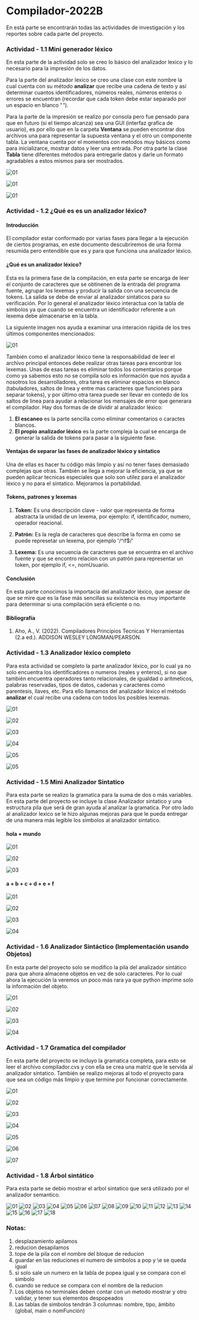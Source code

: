 # Compilador-2022B 

En está parte se encontrarán todas las actividades de investigación y los reportes sobre cada parte del proyecto.

### Actividad - 1.1 Mini generador léxico

En esta parte de la actividad solo se creo lo básico del analizador lexico y lo necesario para la impresión de los datos. 

Para la parte del analizador lexico se creo una clase con este nombre la cual cuenta con su método **analizar** que recibe una cadena de texto y así determinar cuantos identificadores, números reales, números enteros o errores se encuentran (recordar que cada token debe estar separado por un espacio en blanco **' '**).

Para la parte de la impresión se realizo por consola pero fue pensado para que en futuro (si el tiempo alcanza) sea una GUI (interfaz grafica de usuario), es por ello que en la carpeta **Ventana** se pueden encontrar dos archivos una para representar la supuesta ventana y el otro un componente tabla. La ventana cuenta por el momentos con metodos muy básicos como para inicializarce, mostrar datos y leer una entrada. Por otra parte la clase **Tabla** tiene diferentes métodos para entregarle datos y darle un formato agradables a estos mismos para ser mostrados.

![01](Capturas%20Actividades/1.1/01.png "Inicio")

![01](Capturas%20Actividades/1.1/02.png "Leyendo datos")

![01](Capturas%20Actividades/1.1/03.png "Imprimiendo resultados")

### Actividad - 1.2 ¿Qué es es un analizador léxico?

#### Introducción

El compilador estar conformado por varias fases para llegar a la ejecución de ciertos programas, en este documento descubriremos de una forma resumida pero entendible que es y para que funciona una analizador léxico.

#### ¿Qué es un analizador léxico?

Esta es la primera fase de la compilación, en esta parte se encarga de leer el conjunto de caracteres que se obtinenen de la entrada del programa fuente, agrupar los lexemas y producir la salida con una secuencia de tokens. La salida se debe de enviar al analizador sintaticos para su verificación. Por lo general el analizador léxico interactua con la tabla de simbolos ya que cuando se encuentra un identificador referente a un lexema debe almacenarse en la tabla.

La siguiente imagen nos ayuda a examinar una interación rápida de los tres últimos componentes mencionados:

![01](Capturas%20Actividades/1.2/01.png)

También como el analizador léxico tiene la responsabilidad de leer el archivo principal entonces debe realizar otras tareas para encontrar los lexemas. Unas de esas tareas es eliminar todos los comentarios porque como ya sabemos esto no se compila solo es información que nos ayuda a nosotros los desarrolladores, otra tarea es eliminar espacios en blanco (tabuladores, saltos de linea y entre mas caracteres que funciones para separar tokens), y por último otra tarea puede ser llevar en contedo de los saltos de linea para ayudar a relacionar los mensajes de error que generara el compilador.
Hay dos formas de de dividir al analizador léxico:

1. **El escaneo** es la parte sencilla como eliminar comentarios o caractes blancos.
2. **El propio analizador léxico** es la parte compleja la cual se encarga de generar la salida de tokens para pasar a la siguiente fase.

#### Ventajas de separar las fases de analizador léxico y sintatico

Una de ellas es hacer tu código más limpio y así no tener fases demasiado complejas que otras. También se llega a mejorar la eficiencia, ya que se pueden aplicar tecnicas especiales que solo son utilez para el analizador léxico y no para el sintatico. Mejoramos la portabilidad. 

#### Tokens, patrones y lexemas

1. **Token:** Es una descripción clave - valor que representa de forma abstracta la unidad de un lexema, por ejemplo: if, identificador, numero, operador reacional.

2. **Patrón:** Es la regla de caracteres que describe la forma en como se puede represetar un lexema, por ejemplo '/^if$/'

3. **Lexema:** Es una secuencia de caracteres que se encuentra en el archivo fuente y que se encontro relacion con un patrón para representar un token, por ejemplo if, <=, nomUsuario.  

#### Conclusión

En esta parte conocimos la importacia del analizador léxico, que apesar de que se mire que es la fase más sencillas su existencia es muy importante para determinar si una compilación será eficiente o no.

#### Bibliografía

1. Aho, A., V. (2022). Compiladores Principios Tecnicas Y Herramientas (2.a ed.). ADDISON WESLEY LONGMAN/PEARSON.

### Actividad - 1.3 Analizador léxico completo

Para esta actividad se completo la parte analizador léxico, por lo cual ya no solo encuentra los identificadores o numeros (reales y enteros), si no que también encuentra operadores tanto relacionales, de igualdad o aritmeticos, palabras reservadas, tipos de datos, cadenas y caracteres como parentesis, llaves, etc. Para ello llamamos del analizador léxico el método **analizar** el cual recibe una cadena con todos los posibles lexemas.

![01](Capturas%20Actividades/1.3/01.png)

![02](Capturas%20Actividades/1.3/02.png)

![03](Capturas%20Actividades/1.3/03.png)

![04](Capturas%20Actividades/1.3/04.png)

![05](Capturas%20Actividades/1.3/05.png)

![05](Capturas%20Actividades/1.3/06.png)

### Actividad - 1.5 Mini Analizador Sintatico

Para esta parte se realizo la gramatica para la suma de dos o más variables. En esta parte del proyecto se incluye la clase Analizador sintatico y una estructura pila que será de gran ayuda al analizar la gramatica. Por otro lado al analizador lexico se le hizo algunas mejoras para que le pueda entregar de una manera más legible los simbolos al analizador sintatico.

#### **hola + mundo**

![01](Capturas%20Actividades/1.5/01-01.png)

![02](Capturas%20Actividades/1.5/01-02.png)

![03](Capturas%20Actividades/1.5/01-03.png)

#### **a + b + c + d + e + f**

![01](Capturas%20Actividades/1.5/02-01.png)

![02](Capturas%20Actividades/1.5/02-02.png)

![03](Capturas%20Actividades/1.5/02-03.png)

![04](Capturas%20Actividades/1.5/02-04.png)

### Actividad - 1.6 Analizador Sintáctico (Implementación usando Objetos)

En esta parte del proyecto solo se modifico la pila del analizador sintático para que ahora almacene objetos en vez de solo caracteres. Por lo cual ahora la ejecución la veremos un poco más rara ya que python imprime solo la información del objeto.

![01](Capturas%20Actividades/1.6/01.png)

![02](Capturas%20Actividades/1.6/02.png)

![03](Capturas%20Actividades/1.6/03.png)

![04](Capturas%20Actividades/1.6/04.png)

### Actividad - 1.7 Gramatica del compilador

En esta parte del proyecto se incluyo la gramatica completa, para esto se leer el archivo compilador.cvs y con ella se crea una matriz que le servida al analizador sintatico. También se realizo mejoras al todo el proyecto para que sea un código más limpio y que termine por funcionar correctamente.

![01](Capturas%20Actividades/1.7/01.png)

![02](Capturas%20Actividades/1.7/02.png)

![03](Capturas%20Actividades/1.7/03.png)

![04](Capturas%20Actividades/1.7/04.png)

![05](Capturas%20Actividades/1.7/05.png)

![06](Capturas%20Actividades/1.7/06.png)

![07](Capturas%20Actividades/1.7/07.png)

### Actividad - 1.8 Árbol sintático

Para esta parte se debio mostrar el arbol sintatico que será utilizado por el analizador semantico.

![01](Capturas%20Actividades/1.8/01.png)
![02](Capturas%20Actividades/1.8/02.png)
![03](Capturas%20Actividades/1.8/03.png)
![04](Capturas%20Actividades/1.8/04.png)
![05](Capturas%20Actividades/1.8/05.png)
![06](Capturas%20Actividades/1.8/06.png)
![07](Capturas%20Actividades/1.8/07.png)
![08](Capturas%20Actividades/1.8/08.png)
![09](Capturas%20Actividades/1.8/09.png)
![10](Capturas%20Actividades/1.8/10.png)
![11](Capturas%20Actividades/1.8/11.png)
![12](Capturas%20Actividades/1.8/12.png)
![13](Capturas%20Actividades/1.8/13.png)
![14](Capturas%20Actividades/1.8/14.png)
![15](Capturas%20Actividades/1.8/15.png)
![16](Capturas%20Actividades/1.8/16.png)
![17](Capturas%20Actividades/1.8/17.png)
![18](Capturas%20Actividades/1.8/18.png)

### Notas:

1. desplazamiento apilamos
2. reducion desapilamos
3. tope de la pila con el nombre del bloque de reducion
4. guardar en las reduciones el numero de simbolos a pop y \e se queda igual
5. si solo sale un numero en la tabla de popea igual y se compara con el simbolo
6. cuando se reduce se compara con el nombre de la reducion
7. Los objetos no terminales deben contar con un metodo mostrar y otro validar, y tener sus elementos despopeados
8. Las tablas de simbolos tendrán 3 columnas: nombre, tipo, ámbito (global, main o nomFunción)
